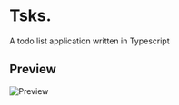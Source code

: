 # Tsks.

A todo list application written in Typescript

## Preview

![Preview](https://github.com/veeloo/waroong/blob/master/preview/preview.gif)
